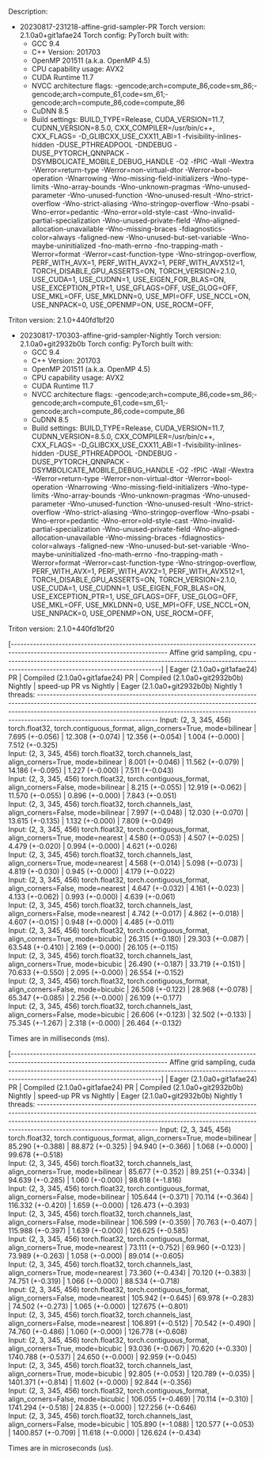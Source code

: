 Description:

- 20230817-231218-affine-grid-sampler-PR
Torch version: 2.1.0a0+git1afae24
Torch config: PyTorch built with:
  - GCC 9.4
  - C++ Version: 201703
  - OpenMP 201511 (a.k.a. OpenMP 4.5)
  - CPU capability usage: AVX2
  - CUDA Runtime 11.7
  - NVCC architecture flags: -gencode;arch=compute_86,code=sm_86;-gencode;arch=compute_61,code=sm_61;-gencode;arch=compute_86,code=compute_86
  - CuDNN 8.5
  - Build settings: BUILD_TYPE=Release, CUDA_VERSION=11.7, CUDNN_VERSION=8.5.0, CXX_COMPILER=/usr/bin/c++, CXX_FLAGS= -D_GLIBCXX_USE_CXX11_ABI=1 -fvisibility-inlines-hidden -DUSE_PTHREADPOOL -DNDEBUG -DUSE_PYTORCH_QNNPACK -DSYMBOLICATE_MOBILE_DEBUG_HANDLE -O2 -fPIC -Wall -Wextra -Werror=return-type -Werror=non-virtual-dtor -Werror=bool-operation -Wnarrowing -Wno-missing-field-initializers -Wno-type-limits -Wno-array-bounds -Wno-unknown-pragmas -Wno-unused-parameter -Wno-unused-function -Wno-unused-result -Wno-strict-overflow -Wno-strict-aliasing -Wno-stringop-overflow -Wno-psabi -Wno-error=pedantic -Wno-error=old-style-cast -Wno-invalid-partial-specialization -Wno-unused-private-field -Wno-aligned-allocation-unavailable -Wno-missing-braces -fdiagnostics-color=always -faligned-new -Wno-unused-but-set-variable -Wno-maybe-uninitialized -fno-math-errno -fno-trapping-math -Werror=format -Werror=cast-function-type -Wno-stringop-overflow, PERF_WITH_AVX=1, PERF_WITH_AVX2=1, PERF_WITH_AVX512=1, TORCH_DISABLE_GPU_ASSERTS=ON, TORCH_VERSION=2.1.0, USE_CUDA=1, USE_CUDNN=1, USE_EIGEN_FOR_BLAS=ON, USE_EXCEPTION_PTR=1, USE_GFLAGS=OFF, USE_GLOG=OFF, USE_MKL=OFF, USE_MKLDNN=0, USE_MPI=OFF, USE_NCCL=ON, USE_NNPACK=0, USE_OPENMP=ON, USE_ROCM=OFF, 

Triton version: 2.1.0+440fd1bf20

- 20230817-170303-affine-grid-sampler-Nightly
Torch version: 2.1.0a0+git2932b0b
Torch config: PyTorch built with:
  - GCC 9.4
  - C++ Version: 201703
  - OpenMP 201511 (a.k.a. OpenMP 4.5)
  - CPU capability usage: AVX2
  - CUDA Runtime 11.7
  - NVCC architecture flags: -gencode;arch=compute_86,code=sm_86;-gencode;arch=compute_61,code=sm_61;-gencode;arch=compute_86,code=compute_86
  - CuDNN 8.5
  - Build settings: BUILD_TYPE=Release, CUDA_VERSION=11.7, CUDNN_VERSION=8.5.0, CXX_COMPILER=/usr/bin/c++, CXX_FLAGS= -D_GLIBCXX_USE_CXX11_ABI=1 -fvisibility-inlines-hidden -DUSE_PTHREADPOOL -DNDEBUG -DUSE_PYTORCH_QNNPACK -DSYMBOLICATE_MOBILE_DEBUG_HANDLE -O2 -fPIC -Wall -Wextra -Werror=return-type -Werror=non-virtual-dtor -Werror=bool-operation -Wnarrowing -Wno-missing-field-initializers -Wno-type-limits -Wno-array-bounds -Wno-unknown-pragmas -Wno-unused-parameter -Wno-unused-function -Wno-unused-result -Wno-strict-overflow -Wno-strict-aliasing -Wno-stringop-overflow -Wno-psabi -Wno-error=pedantic -Wno-error=old-style-cast -Wno-invalid-partial-specialization -Wno-unused-private-field -Wno-aligned-allocation-unavailable -Wno-missing-braces -fdiagnostics-color=always -faligned-new -Wno-unused-but-set-variable -Wno-maybe-uninitialized -fno-math-errno -fno-trapping-math -Werror=format -Werror=cast-function-type -Wno-stringop-overflow, PERF_WITH_AVX=1, PERF_WITH_AVX2=1, PERF_WITH_AVX512=1, TORCH_DISABLE_GPU_ASSERTS=ON, TORCH_VERSION=2.1.0, USE_CUDA=1, USE_CUDNN=1, USE_EIGEN_FOR_BLAS=ON, USE_EXCEPTION_PTR=1, USE_GFLAGS=OFF, USE_GLOG=OFF, USE_MKL=OFF, USE_MKLDNN=0, USE_MPI=OFF, USE_NCCL=ON, USE_NNPACK=0, USE_OPENMP=ON, USE_ROCM=OFF, 

Triton version: 2.1.0+440fd1bf20


[------------------------------------------------------------------------------------------------------------------------------- Affine grid sampling, cpu -------------------------------------------------------------------------------------------------------------------------------]
                                                                                                          |  Eager (2.1.0a0+git1afae24) PR  |  Compiled (2.1.0a0+git1afae24) PR  |  Compiled (2.1.0a0+git2932b0b) Nightly  |  speed-up PR vs Nightly  |  Eager (2.1.0a0+git2932b0b) Nightly
1 threads: --------------------------------------------------------------------------------------------------------------------------------------------------------------------------------------------------------------------------------------------------------------------------------
      Input: (2, 3, 345, 456) torch.float32, torch.contiguous_format, align_corners=True, mode=bilinear   |         7.695 (+-0.056)         |          12.308 (+-0.074)          |             12.356 (+-0.054)            |     1.004 (+-0.000)      |           7.512 (+-0.325)          
      Input: (2, 3, 345, 456) torch.float32, torch.channels_last, align_corners=True, mode=bilinear       |         8.001 (+-0.046)         |          11.562 (+-0.079)          |             14.186 (+-0.095)            |     1.227 (+-0.000)      |           7.511 (+-0.043)          
      Input: (2, 3, 345, 456) torch.float32, torch.contiguous_format, align_corners=False, mode=bilinear  |         8.215 (+-0.055)         |          12.919 (+-0.062)          |             11.570 (+-0.055)            |     0.896 (+-0.000)      |           7.843 (+-0.051)          
      Input: (2, 3, 345, 456) torch.float32, torch.channels_last, align_corners=False, mode=bilinear      |         7.997 (+-0.048)         |          12.030 (+-0.070)          |             13.615 (+-0.135)            |     1.132 (+-0.000)      |           7.809 (+-0.049)          
      Input: (2, 3, 345, 456) torch.float32, torch.contiguous_format, align_corners=True, mode=nearest    |         4.580 (+-0.053)         |          4.507 (+-0.025)           |             4.479 (+-0.020)             |     0.994 (+-0.000)      |           4.621 (+-0.026)          
      Input: (2, 3, 345, 456) torch.float32, torch.channels_last, align_corners=True, mode=nearest        |         4.568 (+-0.014)         |          5.098 (+-0.073)           |             4.819 (+-0.030)             |     0.945 (+-0.000)      |           4.179 (+-0.022)          
      Input: (2, 3, 345, 456) torch.float32, torch.contiguous_format, align_corners=False, mode=nearest   |         4.647 (+-0.032)         |          4.161 (+-0.023)           |             4.133 (+-0.062)             |     0.993 (+-0.000)      |           4.639 (+-0.061)          
      Input: (2, 3, 345, 456) torch.float32, torch.channels_last, align_corners=False, mode=nearest       |         4.742 (+-0.017)         |          4.862 (+-0.018)           |             4.607 (+-0.015)             |     0.948 (+-0.000)      |           4.485 (+-0.011)          
      Input: (2, 3, 345, 456) torch.float32, torch.contiguous_format, align_corners=True, mode=bicubic    |         26.315 (+-0.180)        |          29.303 (+-0.087)          |             63.548 (+-0.410)            |     2.169 (+-0.000)      |           26.105 (+-0.115)         
      Input: (2, 3, 345, 456) torch.float32, torch.channels_last, align_corners=True, mode=bicubic        |         26.490 (+-0.187)        |          33.719 (+-0.151)          |             70.633 (+-0.550)            |     2.095 (+-0.000)      |           26.554 (+-0.152)         
      Input: (2, 3, 345, 456) torch.float32, torch.contiguous_format, align_corners=False, mode=bicubic   |         26.508 (+-0.122)        |          28.968 (+-0.078)          |             65.347 (+-0.085)            |     2.256 (+-0.000)      |           26.109 (+-0.177)         
      Input: (2, 3, 345, 456) torch.float32, torch.channels_last, align_corners=False, mode=bicubic       |         26.606 (+-0.123)        |          32.502 (+-0.133)          |             75.345 (+-1.267)            |     2.318 (+-0.000)      |           26.464 (+-0.132)         

Times are in milliseconds (ms).

[------------------------------------------------------------------------------------------------------------------------------- Affine grid sampling, cuda ------------------------------------------------------------------------------------------------------------------------------]
                                                                                                          |  Eager (2.1.0a0+git1afae24) PR  |  Compiled (2.1.0a0+git1afae24) PR  |  Compiled (2.1.0a0+git2932b0b) Nightly  |  speed-up PR vs Nightly  |  Eager (2.1.0a0+git2932b0b) Nightly
1 threads: --------------------------------------------------------------------------------------------------------------------------------------------------------------------------------------------------------------------------------------------------------------------------------
      Input: (2, 3, 345, 456) torch.float32, torch.contiguous_format, align_corners=True, mode=bilinear   |         85.290 (+-0.388)        |          88.872 (+-0.325)          |             94.940 (+-0.366)            |     1.068 (+-0.000)      |           99.678 (+-0.518)         
      Input: (2, 3, 345, 456) torch.float32, torch.channels_last, align_corners=True, mode=bilinear       |         85.677 (+-0.352)        |          89.251 (+-0.334)          |             94.639 (+-0.285)            |     1.060 (+-0.000)      |           98.618 (+-1.816)         
      Input: (2, 3, 345, 456) torch.float32, torch.contiguous_format, align_corners=False, mode=bilinear  |        105.644 (+-0.371)        |          70.114 (+-0.364)          |            116.332 (+-0.420)            |     1.659 (+-0.000)      |          126.473 (+-0.393)         
      Input: (2, 3, 345, 456) torch.float32, torch.channels_last, align_corners=False, mode=bilinear      |        106.599 (+-0.359)        |          70.763 (+-0.407)          |            115.988 (+-0.397)            |     1.639 (+-0.000)      |          126.625 (+-0.585)         
      Input: (2, 3, 345, 456) torch.float32, torch.contiguous_format, align_corners=True, mode=nearest    |         73.111 (+-0.752)        |          69.960 (+-0.123)          |             73.989 (+-0.263)            |     1.058 (+-0.000)      |           89.014 (+-0.605)         
      Input: (2, 3, 345, 456) torch.float32, torch.channels_last, align_corners=True, mode=nearest        |         73.360 (+-0.434)        |          70.120 (+-0.383)          |             74.751 (+-0.319)            |     1.066 (+-0.000)      |           88.534 (+-0.718)         
      Input: (2, 3, 345, 456) torch.float32, torch.contiguous_format, align_corners=False, mode=nearest   |        105.942 (+-0.645)        |          69.978 (+-0.283)          |             74.502 (+-0.273)            |     1.065 (+-0.000)      |          127.675 (+-0.801)         
      Input: (2, 3, 345, 456) torch.float32, torch.channels_last, align_corners=False, mode=nearest       |        106.891 (+-0.512)        |          70.542 (+-0.490)          |             74.760 (+-0.486)            |     1.060 (+-0.000)      |          126.778 (+-0.608)         
      Input: (2, 3, 345, 456) torch.float32, torch.contiguous_format, align_corners=True, mode=bicubic    |         93.036 (+-0.067)        |          70.620 (+-0.330)          |            1740.788 (+-0.537)           |     24.650 (+-0.000)     |           92.959 (+-0.045)         
      Input: (2, 3, 345, 456) torch.float32, torch.channels_last, align_corners=True, mode=bicubic        |         92.805 (+-0.053)        |         120.789 (+-0.035)          |            1401.371 (+-0.814)           |     11.602 (+-0.000)     |           92.844 (+-0.356)         
      Input: (2, 3, 345, 456) torch.float32, torch.contiguous_format, align_corners=False, mode=bicubic   |        106.055 (+-0.469)        |          70.114 (+-0.310)          |            1741.294 (+-0.518)           |     24.835 (+-0.000)     |          127.256 (+-0.646)         
      Input: (2, 3, 345, 456) torch.float32, torch.channels_last, align_corners=False, mode=bicubic       |        105.890 (+-1.088)        |         120.577 (+-0.053)          |            1400.857 (+-0.709)           |     11.618 (+-0.000)     |          126.624 (+-0.434)         

Times are in microseconds (us).
